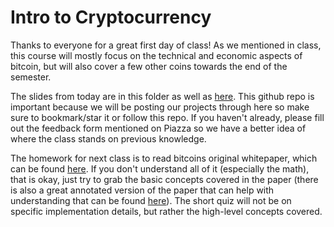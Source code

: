 # Intro to Cryptocurrency

Thanks to everyone for a great first day of class! As we mentioned in class, this course will mostly focus on the technical and economic aspects of bitcoin, but will also cover a few other coins towards the end of the semester.
  
The slides from today are in this folder as well as [here](https://docs.google.com/presentation/d/1My9HGRXohH8aEkJElJSaxQQxcFp6Jxa7vHHXyF3RLwY/edit?usp=sharing). This github repo is important because we will be posting our projects through here so make sure to bookmark/star it or follow this repo. If you haven't already, please fill out the feedback form mentioned on Piazza so we have a better idea of where the class stands on previous knowledge.

The homework for next class is to read bitcoins original whitepaper, which can be found [here](https://bitcoin.org/bitcoin.pdf). If you don't understand all of it (especially the math), that is okay, just try to grab the basic concepts covered in the paper (there is also a great annotated version of the paper that can help with understanding that can be found [here](http://fermatslibrary.com/s/bitcoin)). The short quiz will not be on specific implementation details, but rather the high-level concepts covered.
